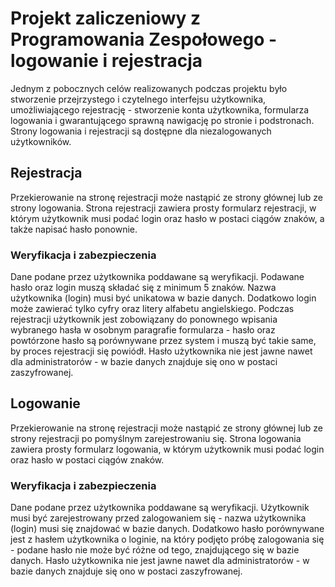 # Projekt zaliczeniowy z Programowania Zespołowego - logowanie i rejestracja
Jednym z pobocznych celów realizowanych podczas projektu było stworzenie 
przejrzystego i czytelnego interfejsu użytkownika, umożliwiającego 
rejestrację - stworzenie konta użytkownika, formularza logowania i 
gwarantującego sprawną nawigację po stronie i podstronach. 
Strony logowania i rejestracji są dostępne dla niezalogowanych użytkowników.

## Rejestracja
Przekierowanie na stronę rejestracji może nastąpić ze strony głównej lub 
ze strony logowania. Strona rejestracji zawiera prosty formularz
 rejestracji, w którym użytkownik musi podać login oraz hasło w postaci
 ciągów znaków, a także napisać hasło ponownie. 
 
 ### Weryfikacja i zabezpieczenia
 Dane podane przez użytkownika poddawane są weryfikacji. Podawane hasło
 oraz login muszą składać się z minimum 5 znaków. Nazwa użytkownika
 (login) musi być unikatowa w bazie danych. Dodatkowo login może 
 zawierać tylko cyfry oraz litery alfabetu angielskiego. Podczas rejestracji
 użytkownik jest zobowiązany do ponownego wpisania wybranego hasła w osobnym 
 paragrafie formularza - hasło oraz powtórzone hasło są porównywane przez 
 system i muszą być takie same, by proces rejestracji się powiódł.
 Hasło użytkownika nie jest jawne nawet dla administratorów - 
 w bazie danych znajduje się ono w postaci zaszyfrowanej. 
 
 ## Logowanie
Przekierowanie na stronę rejestracji może nastąpić ze strony głównej lub 
ze strony rejestracji po pomyślnym zarejestrowaniu się. Strona logowania
zawiera prosty formularz logowania, w którym użytkownik musi podać login
oraz hasło w postaci ciągów znaków.
 
 ### Weryfikacja i zabezpieczenia
 Dane podane przez użytkownika poddawane są weryfikacji. Użytkownik musi
  być zarejestrowany przed zalogowaniem się - nazwa użytkownika
 (login) musi się znajdować w bazie danych. Dodatkowo hasło porównywane 
 jest z hasłem użytkownika o loginie, na który podjęto próbę zalogowania 
 się - podane hasło nie może być różne od tego, znajdującego się w bazie
 danych. Hasło użytkownika nie jest jawne nawet dla administratorów - 
 w bazie danych znajduje się ono w postaci zaszyfrowanej. 